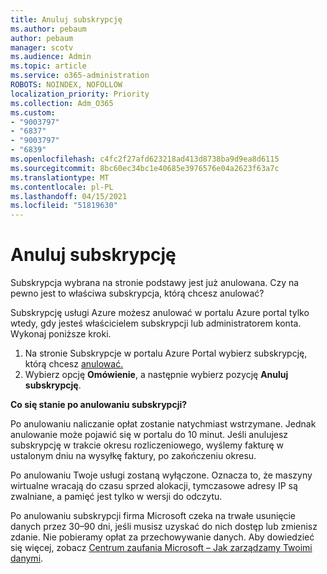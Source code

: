 ```yaml
---
title: Anuluj subskrypcję
ms.author: pebaum
author: pebaum
manager: scotv
ms.audience: Admin
ms.topic: article
ms.service: o365-administration
ROBOTS: NOINDEX, NOFOLLOW
localization_priority: Priority
ms.collection: Adm_O365
ms.custom:
- "9003797"
- "6837"
- "9003797"
- "6839"
ms.openlocfilehash: c4fc2f27afd623218ad413d8738ba9d9ea8d6115
ms.sourcegitcommit: 8bc60ec34bc1e40685e3976576e04a2623f63a7c
ms.translationtype: MT
ms.contentlocale: pl-PL
ms.lasthandoff: 04/15/2021
ms.locfileid: "51819630"
---
```

# <a name="cancel-subscription"></a>Anuluj subskrypcję

Subskrypcja wybrana na stronie podstawy jest już anulowana. Czy na pewno jest to właściwa subskrypcja, którą chcesz anulować?

Subskrypcję usługi Azure możesz anulować w portalu Azure portal tylko wtedy, gdy jesteś właścicielem subskrypcji lub administratorem konta. Wykonaj poniższe kroki.

1. Na stronie Subskrypcje w portalu Azure Portal wybierz subskrypcję, którą chcesz [anulować.](https://ms.portal.azure.com/#blade/Microsoft_Azure_Billing/SubscriptionsBlade)
2. Wybierz opcję **Omówienie**, a następnie wybierz pozycję **Anuluj subskrypcję**.

**Co się stanie po anulowaniu subskrypcji?**

Po anulowaniu naliczanie opłat zostanie natychmiast wstrzymane. Jednak anulowanie może pojawić się w portalu do 10 minut. Jeśli anulujesz subskrypcję w trakcie okresu rozliczeniowego, wyślemy fakturę w ustalonym dniu na wysyłkę faktury, po zakończeniu okresu.

Po anulowaniu Twoje usługi zostaną wyłączone. Oznacza to, że maszyny wirtualne wracają do czasu sprzed alokacji, tymczasowe adresy IP są zwalniane, a pamięć jest tylko w wersji do odczytu.

Po anulowaniu subskrypcji firma Microsoft czeka na trwałe usunięcie danych przez 30–90 dni, jeśli musisz uzyskać do nich dostęp lub zmienisz zdanie. Nie pobieramy opłat za przechowywanie danych. Aby dowiedzieć się więcej, zobacz [Centrum zaufania Microsoft – Jak zarządzamy Twoimi danymi](https://www.microsoft.com/trust-center/privacy/data-management#leave).

